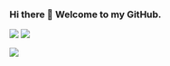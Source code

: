 ### Hi there 👋 Welcome to my GitHub.

<img src="https://github-readme-stats.vercel.app/api?username=Sing-Kai&show_icons=true"/>
<img src="https://github-readme-stats.vercel.app/api/top-langs?username=Sing-Kai&layout=compact&hide=C,Java,Html"/>

[![](https://img.shields.io/badge/linkedin-%230077B5.svg?style=for-the-badge&logo=linkedin)](https://www.linkedin.com/in/Sing-Kai/)
